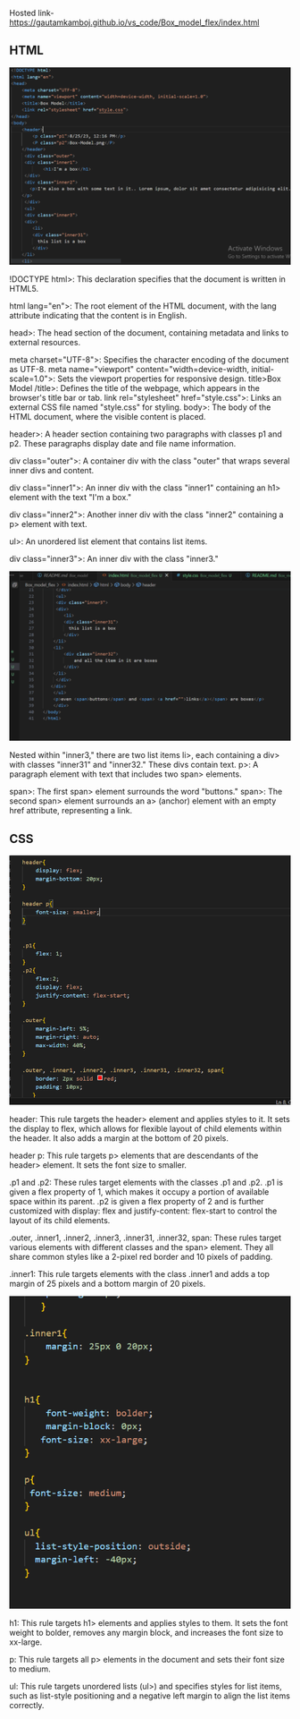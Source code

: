 Hosted link- https://gautamkamboj.github.io/vs_code/Box_model_flex/index.html

## HTML

![Alt text](image.png)

!DOCTYPE html>: This declaration specifies that the document is written in HTML5.

html lang="en">: The root element of the HTML document, with the lang attribute indicating that the content is in English.

head>: The head section of the document, containing metadata and links to external resources.

meta charset="UTF-8">: Specifies the character encoding of the document as UTF-8.
meta name="viewport" content="width=device-width, initial-scale=1.0">: Sets the viewport properties for responsive design.
title>Box Model /title>: Defines the title of the webpage, which appears in the browser's title bar or tab.
link rel="stylesheet" href="style.css">: Links an external CSS file named "style.css" for styling.
body>: The body of the HTML document, where the visible content is placed.

header>: A header section containing two paragraphs with classes p1 and p2. These paragraphs display date and file name information.

div class="outer">: A container div with the class "outer" that wraps several inner divs and content.

div class="inner1">: An inner div with the class "inner1" containing an h1> element with the text "I'm a box."

div class="inner2">: Another inner div with the class "inner2" containing a p> element with text.

ul>: An unordered list element that contains list items.

div class="inner3">: An inner div with the class "inner3."

![Alt text](image-1.png)

Nested within "inner3," there are two list items li>, each containing a div> with classes "inner31" and "inner32." These divs contain text.
p>: A paragraph element with text that includes two span> elements.

span>: The first span> element surrounds the word "buttons."
span>: The second span> element surrounds an a> (anchor) element with an empty href attribute, representing a link.

## CSS

![Alt text](image-2.png)

header: This rule targets the header> element and applies styles to it. It sets the display to flex, which allows for flexible layout of child elements within the header. It also adds a margin at the bottom of 20 pixels.

header p: This rule targets p> elements that are descendants of the header> element. It sets the font size to smaller.

.p1 and .p2: These rules target elements with the classes .p1 and .p2. .p1 is given a flex property of 1, which makes it occupy a portion of available space within its parent. .p2 is given a flex property of 2 and is further customized with display: flex and justify-content: flex-start to control the layout of its child elements.

.outer, .inner1, .inner2, .inner3, .inner31, .inner32, span: These rules target various elements with different classes and the span> element. They all share common styles like a 2-pixel red border and 10 pixels of padding.

.inner1: This rule targets elements with the class .inner1 and adds a top margin of 25 pixels and a bottom margin of 20 pixels.

![Alt text](image-3.png)

h1: This rule targets h1> elements and applies styles to them. It sets the font weight to bolder, removes any margin block, and increases the font size to xx-large.

p: This rule targets all p> elements in the document and sets their font size to medium.

ul: This rule targets unordered lists (ul>) and specifies styles for list items, such as list-style positioning and a negative left margin to align the list items correctly.
